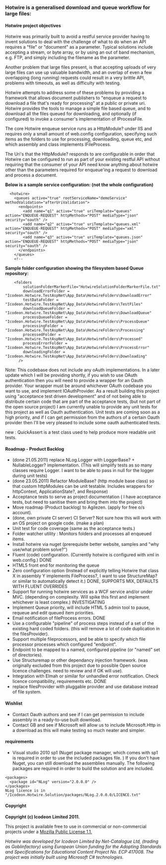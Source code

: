 ### Hotwire is a generalised download and queue workflow for large files:

#### Hotwire project objectives
Hotwire was primarily built to avoid a restful service provider having to invent solutions to deal with the challenge of what to do when an API requires a "file" or "document" as a parameter. Typical solutions include accepting a stream, or byte array, or by using an out of band mechanism, e.g. FTP, and simply including the filename as the parameter.

Another problem that large files present, is that accepting uploads of very large files can use up valuable bandwidth, and an overlap of even a few overlapping (long running) requests could result in a very brittle API, problems with timeouts, as well as difficulty with testing.

Hotwire attempts to address some of these problems by providing a framework that allows document publishers to "enqueue a request to download a file that's ready for processing" at a public or private uri. Hotwire provides the tools to manage a simple file based queue, and to download all the files queued for downloading, and optionally (if configured) to invoke a consumer's implementation of IProcessFile.

The core Hotwire enqueue service runs as a HttpModule? under IIS and requires only a small amount of web.config configuration, specifying such items as the folders to use for processing, downloading, queue etc, and which assembly and class implements IFileProcess.

The Uri's that the HttpModule? responds to are configurable in order that Hotwire can be configured to run as part of your existing restful API without requiring that the consumer of your API need know anything about hotwire other than the parameters required for enqueue'ing a request to download and process a document.

**Below is a sample service configuration: (not the whole configuration)**
```
  <hotwire>
    <queues active="true" rootServiceName="demoService" methodValidation="afterUriValidation"> 
      <endpoints>
        <add name="q1" active="true" uriTemplate="queues" action="ENQUEUE-REQUEST" httpMethods="POST" mediaType="json" security="oauth" />
        <add name="q2" active="true" uriTemplate="queues.xml" action="ENQUEUE-REQUEST" httpMethods="POST" mediaType="xml" security="oauth" />
        <add name="q3" active="true" uriTemplate="queues.json" action="ENQUEUE-REQUEST" httpMethods="POST" mediaType="json" security="oauth" />
      </endpoints>
    </queues>
    <!--  
```

**Sample folder configuration showing the filesystem based Queue repository:**

```
    <folders
        solutionFolderMarkerFile="HotwireSolutionFolderMarkerFile.txt"
        downloadErrorFolder =   "Icodeon.Hotwire.TestAspNet\App_Data\HotwireFolders\DownloadError"
        testDataFolder =        "Icodeon.Hotwire.TestAspNet\App_Data\HotwireFolders\TestFiles"
        downloadQueueFolder =   "Icodeon.Hotwire.TestAspNet\App_Data\HotwireFolders\DownloadQueue"
        processQueueFolder =    "Icodeon.Hotwire.TestAspNet\App_Data\HotwireFolders\ProcessQueue"
        processingFolder =      "Icodeon.Hotwire.TestAspNet\App_Data\HotwireFolders\Processing"
        processedFolder =       "Icodeon.Hotwire.TestAspNet\App_Data\HotwireFolders\Processed"
        processErrorFolder =    "Icodeon.Hotwire.TestAspNet\App_Data\HotwireFolders\ProcessError"
        downloadingFolder =     "Icodeon.Hotwire.TestAspNet\App_Data\HotwireFolders\Downloading"
      />
```

Note: This codebase does not include any oAuth implementations. In a later update which I will be providing shortly, if you wish to use OAuth authentication then you will need to provide a wrapper for an Oauth provider. Your wrapper must be around whichever OAuth codebase you want to use, and implement IOAuthProvider. As a result building this project using "acceptance test driven development" and of not being able to distribute certain code that are part of the acceptance tests, (but not part of the open source project) I am currently unable to provide any unit tests for this project as well as Oauth authentication. Unit tests are coming soon as a high priority, and if I can get permission from the authors of a certain Oauth provider then I'll be very pleased to include some oauth authenticated tests.

new : QuickAssert is a test class used to help produce more readable unit tests.

#### Roadmap - Product Backlog

* (done 21.05.2011) replace NLog.Logger with LoggerBase? + NullableLogger? implementation. (This will simplify tests as so many classes require Logger. I want to be able to pass in null for the logger during unit tests)
* (done 23.05.2011) Refactor ModuleBase? (http module base class) so that custom httpModules can be unit testable. Includes wrappers for httpContext, ApplicationState?, and Response)
* Acceptance tests to serve as project documentation ( I have acceptance tests, but need to sanitise them and bring them into the project)
* Move roadmap (Product backlog) to Agilezen. (apply for free o/s account).
* (done, own private CI server) CI Server? Not sure how this will work with an OS project on google code. (make a plan)
* Unit test for code coverage (same as the acceptance tests.)
* Folder watcher utility : Monitors folders and processes all enqueued items.
* Install hotwire via nuget (prerequisite better website, samples and "why use/what problem solve?")
* Fluent (code) configuration. (Currently hotwire is configured with xml in web.config.) DONE
* HTML5 front end for monitoring the queue
* Zero configuration option (Instead of explicitly telling Hotwire that class X in assembly Y implements FileProcess?, I want to use StructureMap? or similar to automatically detect it.) DONE, SUPPORTS MIX, DEFAULTS WITH FLUENT OVERRIDES
* Support for running hotwire services as a WCF service and/or under MVC. (depending on complexity. Will spike this first and implement whichever is least complex.) INVESTIGATING
* Implement Queue priority, will include HTML 5 admin tool to pause, requeue and edit queued item priorities.
* Email notification of fileProcess errors. DONE
* Use a configurable "pipeline" of process steps instead of a set of the existing hard coded folders. (this will remove a lot of code duplication in the filesProvider).
* Support multiple fileprocessors, and be able to specify which file processor processes which configured "endpoint".
* Endpoint to be mapped to a named, configured pipeline (or "named" set of directories).
* Use Structuremap or other dependancy injection framework. (was originally excluded from this project due to possible Open source licence challenges. need to review and if OK will use).
* Integration with Elmah or similar for unhandled error notification. Check licence compatibility, requirements etc. DONE
* replace filesProvider with pluggable provider and use database instead of file system.

#### Wishlist
* Contact Oauth authors and see if I can get permission to include assembly in a ready-to-use built download.
* Contact GB and see if Microsoft will allow us to include Microsoft.Http in a download as this will make testing so much neater and simpler.

#### requirements
* Visual studio 2010 sp1 (Nuget package manager, which comes with sp1 is required in order to use the included packages file. ) If you don't have Nuget, you can still download the assemblies manually.
The following packages are required in order to build the solution and are included.
```
<packages>
  <package id="NLog" version="2.0.0.0" />
</packages>
NLog licence is in "/Icodeon.Hotwire.Solution/packages/NLog.2.0.0.0/LICENCE.txt"
```

#### Copyright
**Copyright (c) Icodeon Limited 2011.**

This project is available free to use in commercial or non-commercial projects under a [Mozilla Public License 1.1.](http://www.mozilla.org/MPL/MPL-1.1-annotated.html)

*Hotwire was developed for Icodeon Limited by Net-Catalogue Ltd, (trading as Goblinfactory) using European Union funding for the Adopting Standards and Specifications for Educational Content Project No. ECP 417008. The project was initially built using Microsoft C# technologies.*
